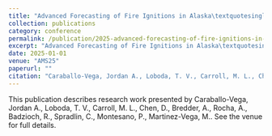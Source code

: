 ```yaml
---
title: "Advanced Forecasting of Fire Ignitions in Alaska\textquotesingle s Boreal and Tundra Regions: A Data-Driven Approach"
collection: publications
category: conference
permalink: /publication/2025-advanced-forecasting-of-fire-ignitions-in-alaskatextquotesingle-s-boreal-and-tundra-regions-a-data-driven-approach
excerpt: "Advanced Forecasting of Fire Ignitions in Alaska\textquotesingle s Boreal and Tundra Regions: A Data-Driven Approach by Caraballo-Vega, Jordan A. et al."
date: 2025-01-01
venue: "AMS25"
paperurl: ""
citation: "Caraballo-Vega, Jordan A., Loboda, T. V., Carroll, M. L., Chen, D., Bredder, A., Rocha, A., Badzioch, R., Spradlin, C., Montesano, P., Martinez-Vega, M. (2025). "Advanced Forecasting of Fire Ignitions in Alaska\textquotesingle s Boreal and Tundra Regions: A Data-Driven Approach." <i>AMS25</i>."
---
```


This publication describes research work presented by Caraballo-Vega, Jordan A., Loboda, T. V., Carroll, M. L., Chen, D., Bredder, A., Rocha, A., Badzioch, R., Spradlin, C., Montesano, P., Martinez-Vega, M.. See the venue for full details.
